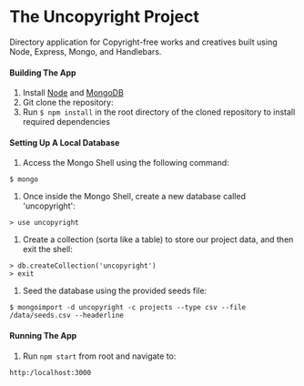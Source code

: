 # The Uncopyright Project
Directory application for Copyright-free works and creatives built using Node, Express, Mongo, and Handlebars.

#### Building The App

1. Install [Node](https://nodejs.org/en/download/) and [MongoDB](https://docs.mongodb.com/manual/tutorial/install-mongodb-on-os-x/)
1. Git clone the repository:
1. Run `$ npm install` in the root directory of the cloned repository to install required dependencies


#### Setting Up A Local Database
1. Access the Mongo Shell using the following command:

  ```
  $ mongo
  ```

1. Once inside the Mongo Shell, create a new database called 'uncopyright':

  ```
  > use uncopyright
  ```

1. Create a collection (sorta like a table) to store our project data, and then exit the shell:

  ```
  > db.createCollection('uncopyright')
  > exit
  ```

1. Seed the database using the provided seeds file:
  ```
  $ mongoimport -d uncopyright -c projects --type csv --file /data/seeds.csv --headerline
  ```

#### Running The App
1. Run `npm start` from root and navigate to:
  ```
  http:/localhost:3000
  ```

